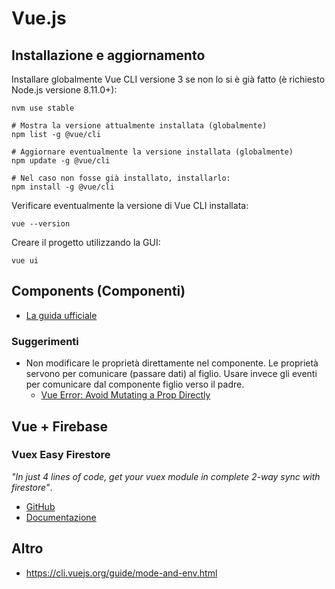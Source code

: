 # Vue.js

## Installazione e aggiornamento

Installare globalmente Vue CLI versione 3 se non lo si è già fatto (è richiesto Node.js versione 8.11.0+):

```
nvm use stable

# Mostra la versione attualmente installata (globalmente)
npm list -g @vue/cli

# Aggiornare eventualmente la versione installata (globalmente)
npm update -g @vue/cli

# Nel caso non fosse già installato, installarlo:
npm install -g @vue/cli
```

Verificare eventualmente la versione di Vue CLI installata:

```
vue --version
```

Creare il progetto utilizzando la GUI:

```
vue ui
```

## Components (Componenti)

* [La guida ufficiale](https://vuejs.org/v2/guide/components.html)

### Suggerimenti

* Non modificare le proprietà direttamente nel componente. Le proprietà servono per comunicare (passare dati) al figlio. Usare invece gli eventi per comunicare dal componente figlio verso il padre.
  * [Vue Error: Avoid Mutating a Prop Directly](https://michaelnthiessen.com/avoid-mutating-prop-directly/)

## Vue + Firebase

### Vuex Easy Firestore
*"In just 4 lines of code, get your vuex module in complete 2-way sync with firestore"*.
* [GitHub](https://github.com/mesqueeb/vuex-easy-firestore)
* [Documentazione](https://mesqueeb.github.io/vuex-easy-firestore/)

## Altro

* https://cli.vuejs.org/guide/mode-and-env.html
